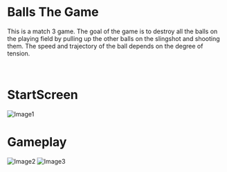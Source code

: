 # <b>Balls The Game</b>
<p>
This is a match 3 game.
The goal of the game is to destroy all the balls on the playing field by pulling up the other balls on the slingshot and shooting them. 
The speed and trajectory of the ball depends on the degree of tension.
</p>
<br>

# <b>StartScreen</b>

![Image1](https://user-images.githubusercontent.com/51487763/188290177-f748a226-88e7-4926-9740-be7404668155.png) <br>

# <b>Gameplay</b>

![Image2](https://user-images.githubusercontent.com/51487763/188290201-dff68b5a-8869-4410-9ef2-d2244bcbfdf7.png)
![Image3](https://user-images.githubusercontent.com/51487763/188290169-d5e95716-d13b-4b1d-8ff2-9a3db5597445.png)
